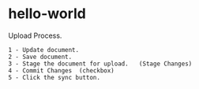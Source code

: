# hello-world

Upload Process.

    1 - Update document.
    2 - Save document. 
    3 - Stage the document for upload.   (Stage Changes)
    4 - Commit Changes  (checkbox)
    5 - Click the sync button.